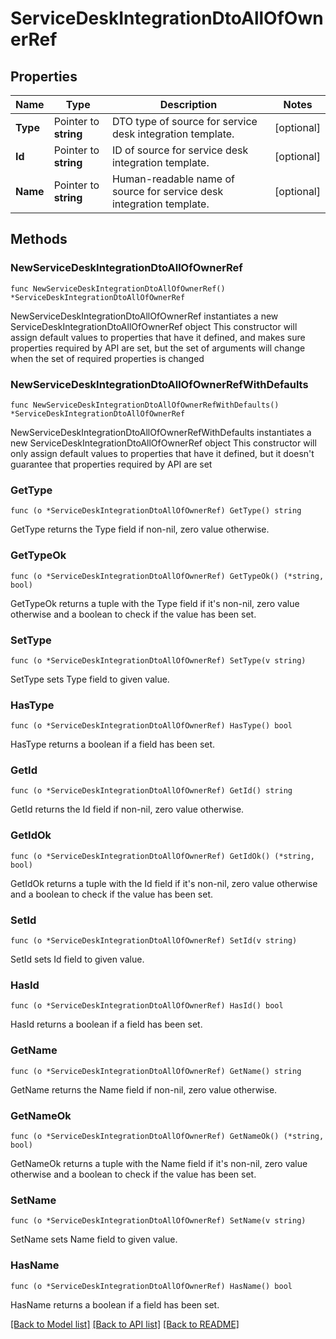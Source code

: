 # ServiceDeskIntegrationDtoAllOfOwnerRef

## Properties

Name | Type | Description | Notes
------------ | ------------- | ------------- | -------------
**Type** | Pointer to **string** | DTO type of source for service desk integration template. | [optional] 
**Id** | Pointer to **string** | ID of source for service desk integration template. | [optional] 
**Name** | Pointer to **string** | Human-readable name of source for service desk integration template. | [optional] 

## Methods

### NewServiceDeskIntegrationDtoAllOfOwnerRef

`func NewServiceDeskIntegrationDtoAllOfOwnerRef() *ServiceDeskIntegrationDtoAllOfOwnerRef`

NewServiceDeskIntegrationDtoAllOfOwnerRef instantiates a new ServiceDeskIntegrationDtoAllOfOwnerRef object
This constructor will assign default values to properties that have it defined,
and makes sure properties required by API are set, but the set of arguments
will change when the set of required properties is changed

### NewServiceDeskIntegrationDtoAllOfOwnerRefWithDefaults

`func NewServiceDeskIntegrationDtoAllOfOwnerRefWithDefaults() *ServiceDeskIntegrationDtoAllOfOwnerRef`

NewServiceDeskIntegrationDtoAllOfOwnerRefWithDefaults instantiates a new ServiceDeskIntegrationDtoAllOfOwnerRef object
This constructor will only assign default values to properties that have it defined,
but it doesn't guarantee that properties required by API are set

### GetType

`func (o *ServiceDeskIntegrationDtoAllOfOwnerRef) GetType() string`

GetType returns the Type field if non-nil, zero value otherwise.

### GetTypeOk

`func (o *ServiceDeskIntegrationDtoAllOfOwnerRef) GetTypeOk() (*string, bool)`

GetTypeOk returns a tuple with the Type field if it's non-nil, zero value otherwise
and a boolean to check if the value has been set.

### SetType

`func (o *ServiceDeskIntegrationDtoAllOfOwnerRef) SetType(v string)`

SetType sets Type field to given value.

### HasType

`func (o *ServiceDeskIntegrationDtoAllOfOwnerRef) HasType() bool`

HasType returns a boolean if a field has been set.

### GetId

`func (o *ServiceDeskIntegrationDtoAllOfOwnerRef) GetId() string`

GetId returns the Id field if non-nil, zero value otherwise.

### GetIdOk

`func (o *ServiceDeskIntegrationDtoAllOfOwnerRef) GetIdOk() (*string, bool)`

GetIdOk returns a tuple with the Id field if it's non-nil, zero value otherwise
and a boolean to check if the value has been set.

### SetId

`func (o *ServiceDeskIntegrationDtoAllOfOwnerRef) SetId(v string)`

SetId sets Id field to given value.

### HasId

`func (o *ServiceDeskIntegrationDtoAllOfOwnerRef) HasId() bool`

HasId returns a boolean if a field has been set.

### GetName

`func (o *ServiceDeskIntegrationDtoAllOfOwnerRef) GetName() string`

GetName returns the Name field if non-nil, zero value otherwise.

### GetNameOk

`func (o *ServiceDeskIntegrationDtoAllOfOwnerRef) GetNameOk() (*string, bool)`

GetNameOk returns a tuple with the Name field if it's non-nil, zero value otherwise
and a boolean to check if the value has been set.

### SetName

`func (o *ServiceDeskIntegrationDtoAllOfOwnerRef) SetName(v string)`

SetName sets Name field to given value.

### HasName

`func (o *ServiceDeskIntegrationDtoAllOfOwnerRef) HasName() bool`

HasName returns a boolean if a field has been set.


[[Back to Model list]](../README.md#documentation-for-models) [[Back to API list]](../README.md#documentation-for-api-endpoints) [[Back to README]](../README.md)


